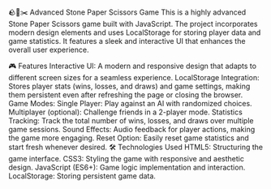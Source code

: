 🪨📝✂️ Advanced Stone Paper Scissors Game
This is a highly advanced Stone Paper Scissors game built with JavaScript. The project incorporates modern design elements and uses LocalStorage for storing player data and game statistics. It features a sleek and interactive UI that enhances the overall user experience.

🎮 Features
Interactive UI: A modern and responsive design that adapts to different screen sizes for a seamless experience.
LocalStorage Integration: Stores player stats (wins, losses, and draws) and game settings, making them persistent even after refreshing the page or closing the browser.
Game Modes:
Single Player: Play against an AI with randomized choices.
Multiplayer (optional): Challenge friends in a 2-player mode.
Statistics Tracking: Track the total number of wins, losses, and draws over multiple game sessions.
Sound Effects: Audio feedback for player actions, making the game more engaging.
Reset Option: Easily reset game statistics and start fresh whenever desired.
🛠️ Technologies Used
HTML5: Structuring the game interface.
CSS3: Styling the game with responsive and aesthetic design.
JavaScript (ES6+): Game logic implementation and interaction.
LocalStorage: Storing persistent game data.
